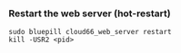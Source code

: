 <!-- usedin: [ _rails/deployment] - post: -->


### Restart the web server (hot-restart)

	sudo bluepill cloud66_web_server restart
	kill -USR2 <pid>

